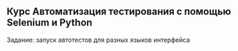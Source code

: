  <h2>Курс Автоматизация тестирования с помощью Selenium и Python</h2>
 
 <p>Задание: запуск автотестов для разных языков интерфейса</p>
